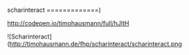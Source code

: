 scharinteract
=============)

http://codepen.io/timohausmann/full/hJltH

![Scharinteract](http://timohausmann.de/fhp/scharinteract/scharinteract.png
